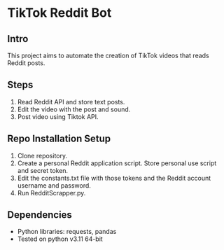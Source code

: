 # TikTok Reddit Bot

## Intro
This project aims to automate the creation of TikTok videos that reads Reddit posts.

## Steps
1. Read Reddit API and store text posts.
2. Edit the video with the post and sound.
3. Post video using Tiktok API.

## Repo Installation Setup
1. Clone repository.
2. Create a personal Reddit application script. Store personal use script and secret token.
3. Edit the constants.txt file with those tokens and the Reddit account username and password.
4. Run RedditScrapper.py.

## Dependencies
* Python libraries: requests, pandas
* Tested on python v3.11 64-bit